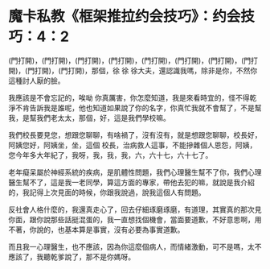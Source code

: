 # 魔卡私教《框架推拉约会技巧》：约会技巧：4：2

(門打開)，(門打開)，(門打開)，(門打開)，(門打開)，(門打開)，(門打開)，(門打開)，(門打開)，(門打開)，那個，徐 徐 徐大夫，還認識我嗎，除非是你，不然你這種討人厭的臉。

我應該是不會忘記的，唉呦 你真厲害，你怎麼知道，我是來看時宜的，怪不得乾淨不肯告訴我是誰呢，他也知道如果說了你的名字，你真忙我就不會幫了，不是幫我，是幫我們老太太，那個，好，這是我們學校嘛。

我們校長要見您，想跟您聊聊，有啥禍了，沒有沒有，就是想跟您聊聊，校長好，阿姨您好，阿姨坐，坐，這個 校長，治病救人這事，不能摻雜個人恩怨，阿姨，您今年多大年紀了，我呀，我，我，我，六，六十七，六十七了。

老年癡呆屬於神經系統的疾病，是肌體性問題，我們心理醫生幫不了你，我們心理醫生幫不了，這是我一老同學，算這方面的專家，帶他去犯的嘛，就說是我介紹的，我記得上次見面的時候，你跟我說過，說我這個人有問題。

反社會人格什麼的，我還真走心了，回去仔細琢磨琢磨，有道理，其實真的那次見你面，跟你說那些話挺混蛋的，我一直想找個機會，當面要道歉，不好意思啊，用不著，你說的，也基本算是事實，沒有必要為事實道歉。

而且我一心理醫生，也不應該，因為你這麼個病人，而情緒激動，可不是嗎，太不應該了，我聽乾爹說了，那不是你媽呀。

